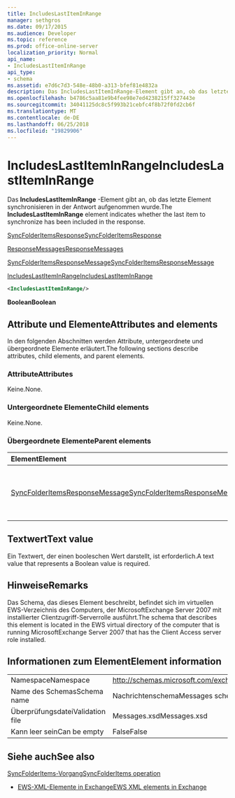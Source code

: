 ```yaml
---
title: IncludesLastItemInRange
manager: sethgros
ms.date: 09/17/2015
ms.audience: Developer
ms.topic: reference
ms.prod: office-online-server
localization_priority: Normal
api_name:
- IncludesLastItemInRange
api_type:
- schema
ms.assetid: e7d6c7d3-548e-48b0-a313-bfef81e4832a
description: Das IncludesLastItemInRange-Element gibt an, ob das letzte Element synchronisieren in der Antwort aufgenommen wurde.
ms.openlocfilehash: b4786c5aa81e9b4fee98e7ed4238215ff327443e
ms.sourcegitcommit: 34041125dc8c5f993b21cebfc4f8b72f0fd2cb6f
ms.translationtype: MT
ms.contentlocale: de-DE
ms.lasthandoff: 06/25/2018
ms.locfileid: "19829906"
---
```

# <a name="includeslastiteminrange"></a><span data-ttu-id="102b7-103">IncludesLastItemInRange</span><span class="sxs-lookup"><span data-stu-id="102b7-103">IncludesLastItemInRange</span></span>

<span data-ttu-id="102b7-104">Das **IncludesLastItemInRange** -Element gibt an, ob das letzte Element synchronisieren in der Antwort aufgenommen wurde.</span><span class="sxs-lookup"><span data-stu-id="102b7-104">The **IncludesLastItemInRange** element indicates whether the last item to synchronize has been included in the response.</span></span> 
  
[<span data-ttu-id="102b7-105">SyncFolderItemsResponse</span><span class="sxs-lookup"><span data-stu-id="102b7-105">SyncFolderItemsResponse</span></span>](syncfolderitemsresponse.md)
  
[<span data-ttu-id="102b7-106">ResponseMessages</span><span class="sxs-lookup"><span data-stu-id="102b7-106">ResponseMessages</span></span>](responsemessages.md)
  
[<span data-ttu-id="102b7-107">SyncFolderItemsResponseMessage</span><span class="sxs-lookup"><span data-stu-id="102b7-107">SyncFolderItemsResponseMessage</span></span>](syncfolderitemsresponsemessage.md)
  
[<span data-ttu-id="102b7-108">IncludesLastItemInRange</span><span class="sxs-lookup"><span data-stu-id="102b7-108">IncludesLastItemInRange</span></span>](includeslastiteminrange.md)
  
```xml
<IncludesLastItemInRange/>
```

 <span data-ttu-id="102b7-109">**Boolean**</span><span class="sxs-lookup"><span data-stu-id="102b7-109">**Boolean**</span></span>
## <a name="attributes-and-elements"></a><span data-ttu-id="102b7-110">Attribute und Elemente</span><span class="sxs-lookup"><span data-stu-id="102b7-110">Attributes and elements</span></span>

<span data-ttu-id="102b7-111">In den folgenden Abschnitten werden Attribute, untergeordnete und übergeordnete Elemente erläutert.</span><span class="sxs-lookup"><span data-stu-id="102b7-111">The following sections describe attributes, child elements, and parent elements.</span></span>
  
### <a name="attributes"></a><span data-ttu-id="102b7-112">Attribute</span><span class="sxs-lookup"><span data-stu-id="102b7-112">Attributes</span></span>

<span data-ttu-id="102b7-113">Keine.</span><span class="sxs-lookup"><span data-stu-id="102b7-113">None.</span></span>
  
### <a name="child-elements"></a><span data-ttu-id="102b7-114">Untergeordnete Elemente</span><span class="sxs-lookup"><span data-stu-id="102b7-114">Child elements</span></span>

<span data-ttu-id="102b7-115">Keine.</span><span class="sxs-lookup"><span data-stu-id="102b7-115">None.</span></span>
  
### <a name="parent-elements"></a><span data-ttu-id="102b7-116">Übergeordnete Elemente</span><span class="sxs-lookup"><span data-stu-id="102b7-116">Parent elements</span></span>

|<span data-ttu-id="102b7-117">**Element**</span><span class="sxs-lookup"><span data-stu-id="102b7-117">**Element**</span></span>|<span data-ttu-id="102b7-118">**Beschreibung**</span><span class="sxs-lookup"><span data-stu-id="102b7-118">**Description**</span></span>|
|:-----|:-----|
|[<span data-ttu-id="102b7-119">SyncFolderItemsResponseMessage</span><span class="sxs-lookup"><span data-stu-id="102b7-119">SyncFolderItemsResponseMessage</span></span>](syncfolderitemsresponsemessage.md) <br/> |<span data-ttu-id="102b7-120">Enthält den Status und das Ergebnis einer Anforderung SyncFolderItems.</span><span class="sxs-lookup"><span data-stu-id="102b7-120">Contains the status and result of a SyncFolderItems request.</span></span>  <br/> |
   
## <a name="text-value"></a><span data-ttu-id="102b7-121">Textwert</span><span class="sxs-lookup"><span data-stu-id="102b7-121">Text value</span></span>

<span data-ttu-id="102b7-122">Ein Textwert, der einen booleschen Wert darstellt, ist erforderlich.</span><span class="sxs-lookup"><span data-stu-id="102b7-122">A text value that represents a Boolean value is required.</span></span>
  
## <a name="remarks"></a><span data-ttu-id="102b7-123">Hinweise</span><span class="sxs-lookup"><span data-stu-id="102b7-123">Remarks</span></span>

<span data-ttu-id="102b7-124">Das Schema, das dieses Element beschreibt, befindet sich im virtuellen EWS-Verzeichnis des Computers, der MicrosoftExchange Server 2007 mit installierter Clientzugriff-Serverrolle ausführt.</span><span class="sxs-lookup"><span data-stu-id="102b7-124">The schema that describes this element is located in the EWS virtual directory of the computer that is running MicrosoftExchange Server 2007 that has the Client Access server role installed.</span></span>
  
## <a name="element-information"></a><span data-ttu-id="102b7-125">Informationen zum Element</span><span class="sxs-lookup"><span data-stu-id="102b7-125">Element information</span></span>

|||
|:-----|:-----|
|<span data-ttu-id="102b7-126">Namespace</span><span class="sxs-lookup"><span data-stu-id="102b7-126">Namespace</span></span>  <br/> |http://schemas.microsoft.com/exchange/services/2006/messages  <br/> |
|<span data-ttu-id="102b7-127">Name des Schemas</span><span class="sxs-lookup"><span data-stu-id="102b7-127">Schema name</span></span>  <br/> |<span data-ttu-id="102b7-128">Nachrichtenschema</span><span class="sxs-lookup"><span data-stu-id="102b7-128">Messages schema</span></span>  <br/> |
|<span data-ttu-id="102b7-129">Überprüfungsdatei</span><span class="sxs-lookup"><span data-stu-id="102b7-129">Validation file</span></span>  <br/> |<span data-ttu-id="102b7-130">Messages.xsd</span><span class="sxs-lookup"><span data-stu-id="102b7-130">Messages.xsd</span></span>  <br/> |
|<span data-ttu-id="102b7-131">Kann leer sein</span><span class="sxs-lookup"><span data-stu-id="102b7-131">Can be empty</span></span>  <br/> |<span data-ttu-id="102b7-132">False</span><span class="sxs-lookup"><span data-stu-id="102b7-132">False</span></span>  <br/> |
   
## <a name="see-also"></a><span data-ttu-id="102b7-133">Siehe auch</span><span class="sxs-lookup"><span data-stu-id="102b7-133">See also</span></span>



[<span data-ttu-id="102b7-134">SyncFolderItems-Vorgang</span><span class="sxs-lookup"><span data-stu-id="102b7-134">SyncFolderItems operation</span></span>](syncfolderitems-operation.md)


- [<span data-ttu-id="102b7-135">EWS-XML-Elemente in Exchange</span><span class="sxs-lookup"><span data-stu-id="102b7-135">EWS XML elements in Exchange</span></span>](ews-xml-elements-in-exchange.md)


